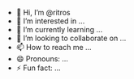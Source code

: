 - 👋 Hi, I’m @ritros
- 👀 I’m interested in ...
- 🌱 I’m currently learning ...
- 💞️ I’m looking to collaborate on ...
- 📫 How to reach me ...
- 😄 Pronouns: ...
- ⚡ Fun fact: ...

<!---
ritros/ritros is a ✨ special ✨ repository because its `README.md` (this file) appears on your GitHub profile.
You can click the Preview link to take a look at your changes.
--->

